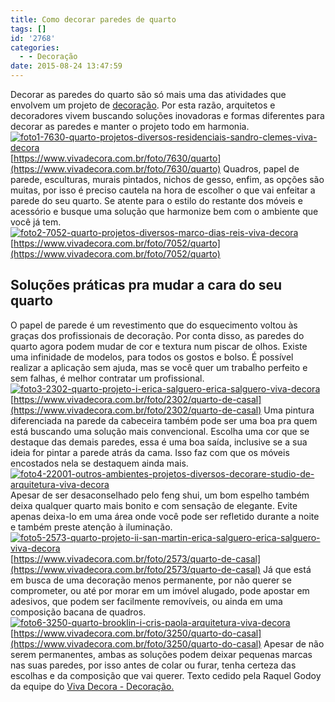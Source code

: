 ```yaml
---
title: Como decorar paredes de quarto
tags: []
id: '2768'
categories:
  - - Decoração
date: 2015-08-24 13:47:59
---
```


Decorar as paredes do quarto são só mais uma das atividades que envolvem um projeto de [decoração](https://www.vivadecora.com.br/decoracao/). Por esta razão, arquitetos e decoradores vivem buscando soluções inovadoras e formas diferentes para decorar as paredes e manter o projeto todo em harmonia.   [![foto1-7630-quarto-projetos-diversos-residenciais-sandro-clemes-viva-decora](/images/2015/08/foto1-7630-quarto-projetos-diversos-residenciais-sandro-clemes-viva-decora-727x1024.jpg)](/images/2015/08/foto1-7630-quarto-projetos-diversos-residenciais-sandro-clemes-viva-decora.jpg)  [https://www.vivadecora.com.br/foto/7630/quarto](https://www.vivadecora.com.br/foto/7630/quarto) Quadros, papel de parede, esculturas, murais pintados, nichos de gesso, enfim, as opções são muitas, por isso é preciso cautela na hora de escolher o que vai enfeitar a parede do seu quarto. Se atente para o estilo do restante dos móveis e acessório e busque uma solução que harmonize bem com o ambiente que você já tem. [![foto2-7052-quarto-projetos-diversos-marco-dias-reis-viva-decora](/images/2015/08/foto2-7052-quarto-projetos-diversos-marco-dias-reis-viva-decora.jpg)](/images/2015/08/foto2-7052-quarto-projetos-diversos-marco-dias-reis-viva-decora.jpg) [https://www.vivadecora.com.br/foto/7052/quarto](https://www.vivadecora.com.br/foto/7052/quarto)

## Soluções práticas pra mudar a cara do seu quarto

O papel de parede é um revestimento que do esquecimento voltou às graças dos profissionais de decoração. Por conta disso, as paredes do quarto agora podem mudar de cor e textura num piscar de olhos. Existe uma infinidade de modelos, para todos os gostos e bolso. É possível realizar a aplicação sem ajuda, mas se você quer um trabalho perfeito e sem falhas, é melhor contratar um profissional. [![foto3-2302-quarto-projeto-i-erica-salguero-erica-salguero-viva-decora](/images/2015/08/foto3-2302-quarto-projeto-i-erica-salguero-erica-salguero-viva-decora.jpg)](/images/2015/08/foto3-2302-quarto-projeto-i-erica-salguero-erica-salguero-viva-decora.jpg) [https://www.vivadecora.com.br/foto/2302/quarto-de-casal](https://www.vivadecora.com.br/foto/2302/quarto-de-casal) Uma pintura diferenciada na parede da cabeceira também pode ser uma boa pra quem está buscando uma solução mais convencional. Escolha uma cor que se destaque das demais paredes, essa é uma boa saída, inclusive se a sua ideia for pintar a parede atrás da cama. Isso faz com que os móveis encostados nela se destaquem ainda mais. [![foto4-22001-outros-ambientes-projetos-diversos-decorare-studio-de-arquitetura-viva-decora](/images/2015/08/foto4-22001-outros-ambientes-projetos-diversos-decorare-studio-de-arquitetura-viva-decora-710x1024.jpg)](/images/2015/08/foto4-22001-outros-ambientes-projetos-diversos-decorare-studio-de-arquitetura-viva-decora.jpg) Apesar de ser desaconselhado pelo feng shui, um bom espelho também deixa qualquer quarto mais bonito e com sensação de elegante. Evite apenas deixa-lo em uma área onde você pode ser refletido durante a noite e também preste atenção à iluminação.   [![foto5-2573-quarto-projeto-ii-san-martin-erica-salguero-erica-salguero-viva-decora](/images/2015/08/foto5-2573-quarto-projeto-ii-san-martin-erica-salguero-erica-salguero-viva-decora.jpg)](/images/2015/08/foto5-2573-quarto-projeto-ii-san-martin-erica-salguero-erica-salguero-viva-decora.jpg) [https://www.vivadecora.com.br/foto/2573/quarto-de-casal](https://www.vivadecora.com.br/foto/2573/quarto-de-casal) Já que está em busca de uma decoração menos permanente, por não querer se comprometer, ou até por morar em um imóvel alugado, pode apostar em adesivos, que podem ser facilmente removíveis, ou ainda em uma composição bacana de quadros.   [![foto6-3250-quarto-brooklin-i-cris-paola-arquitetura-viva-decora](/images/2015/08/foto6-3250-quarto-brooklin-i-cris-paola-arquitetura-viva-decora.jpg)](/images/2015/08/foto6-3250-quarto-brooklin-i-cris-paola-arquitetura-viva-decora.jpg) [https://www.vivadecora.com.br/foto/3250/quarto-do-casal](https://www.vivadecora.com.br/foto/3250/quarto-do-casal) Apesar de não serem permanentes, ambas as soluções podem deixar pequenas marcas nas suas paredes, por isso antes de colar ou furar, tenha certeza das escolhas e da composição que vai querer. Texto cedido pela Raquel Godoy da equipe do [Viva Decora - Decoração.](https://www.vivadecora.com.br/)
